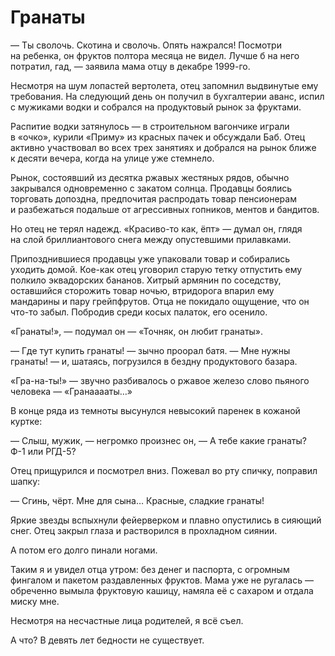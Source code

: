 
# Гранаты
— Ты сволочь. Скотина и сволочь. Опять нажрался! Посмотри на ребенка, он фруктов полтора месяца не видел. Лучше б на него потратил, гад, — заявила мама отцу в декабре 1999-го.

Несмотря на шум лопастей вертолета, отец запомнил выдвинутые ему требования. На следующий день он получил в бухгалтерии аванс, испил с мужиками водки и собрался на продуктовый рынок за фруктами.

Распитие водки затянулось — в строительном вагончике играли в «очко», курили «Приму» из красных пачек и обсуждали Баб. Отец активно участвовал во всех трех занятиях и добрался на рынок ближе к десяти вечера, когда на улице уже стемнело.

Рынок, состоявший из десятка ржавых жестяных рядов, обычно закрывался одновременно с закатом солнца. Продавцы боялись торговать допоздна, предпочитая распродать товар пенсионерам и разбежаться подальше от агрессивных гопников, ментов и бандитов.

Но отец не терял надежд. «Красиво-то как, ёпт» — думал он, глядя на слой бриллиантового снега между опустевшими прилавками.

Припозднившиеся продавцы уже упаковали товар и собирались уходить домой. Кое-как отец уговорил старую тетку отпустить ему полкило эквадорских бананов. Хитрый армянин по соседству, оставшийся сторожить товар ночью, втридорога впарил ему мандарины и пару грейпфрутов. Отца не покидало ощущение, что он что-то забыл. Побродив среди косых палаток, его осенило.

«Гранаты!», — подумал он — «Точняк, он любит гранаты».

— Где тут купить гранаты! — зычно проорал батя. — Мне нужны гранаты! — и, шатаясь, погрузился в бездну продуктового базара.

«Гра-на-ты!» — звучно разбивалось о ржавое железо слово пьяного человека — «Гранааааты…»

В конце ряда из темноты высунулся невысокий паренек в кожаной куртке:

— Слыш, мужик, — негромко произнес он, — А тебе какие гранаты? Ф-1 или РГД-5?

Отец прищурился и посмотрел вниз. Пожевал во рту спичку, поправил шапку:

— Сгинь, чёрт. Мне для сына… Красные, сладкие гранаты!

Яркие звезды вспыхнули фейерверком и плавно опустились в сияющий снег. Отец закрыл глаза и растворился в прохладном сиянии.

А потом его долго пинали ногами.

Таким я и увидел отца утром: без денег и паспорта, с огромным фингалом и пакетом раздавленных фруктов. Мама уже не ругалась — обреченно вымыла фруктовую кашицу, намяла её с сахаром и отдала миску мне.

Несмотря на несчастные лица родителей, я всё съел.

А что? В девять лет бедности не существует.
